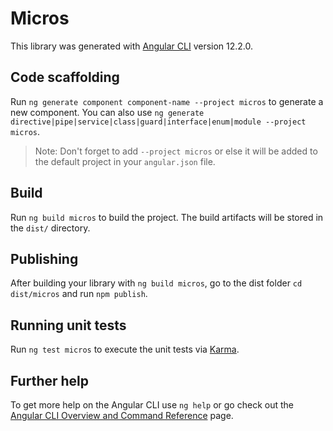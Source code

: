 # Micros

This library was generated with [Angular CLI](https://github.com/angular/angular-cli) version 12.2.0.

## Code scaffolding

Run `ng generate component component-name --project micros` to generate a new component. You can also use `ng generate directive|pipe|service|class|guard|interface|enum|module --project micros`.
> Note: Don't forget to add `--project micros` or else it will be added to the default project in your `angular.json` file. 

## Build

Run `ng build micros` to build the project. The build artifacts will be stored in the `dist/` directory.

## Publishing

After building your library with `ng build micros`, go to the dist folder `cd dist/micros` and run `npm publish`.

## Running unit tests

Run `ng test micros` to execute the unit tests via [Karma](https://karma-runner.github.io).

## Further help

To get more help on the Angular CLI use `ng help` or go check out the [Angular CLI Overview and Command Reference](https://angular.io/cli) page.
